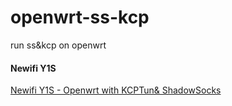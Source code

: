 # openwrt-ss-kcp
run ss&amp;kcp on openwrt


#### Newifi Y1S

[Newifi Y1S - Openwrt with KCPTun& ShadowSocks](https://github.com/boxhg/openwrt-ss-kcp/blob/master/newifi-y1s.md)  


